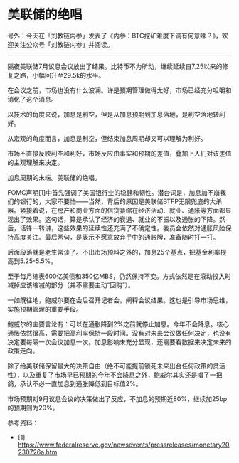 # 美联储的绝唱

号外：今天在「刘教链内参」发表了《内参：BTC挖矿难度下调有何意味？》，欢迎关注公众号「刘教链内参」并阅读。

---

隔夜美联储7月议息会议放出了结果。比特币不为所动，继续延续自7.25以来的修复之路，小幅回升至29.5k的水平。

在会议之前，市场也没有什么波澜。许是预期管理做得太好，市场已经充分咀嚼和消化了这个消息。

以技术的角度来说，加息是利空，但是从加息预期到加息落地，是利空落地转利好。

从宏观的角度而言，加息是利空，但结束加息周期却又可以理解为利好。

市场不直接反映利空和利好，市场反应由事实和预期的差值，叠加上人们对该差值的主观理解来决定。

加息周期的末端。美联储的绝唱。

FOMC声明[1]中首先强调了美国银行业的稳健和韧性。潜台词是，加息加不崩我们的银行的，大家不要怕——当然，背后的原因是美联储BTFP无限兜底的大杀器。紧接着说，在房产和商业方面的信贷紧缩在经济活动、就业、通胀等方面都显现出了效果。这句话，算是承认了经济的衰退、就业的不振以及通胀的下降。然后，话锋一转讲，这些效果的延续性还充满了不确定性。委员会依然对通胀风险保持高度关注。最后两句，是表示不愿意放弃手中的通胀牌，准备随时打一打。

后面段落就是老生常谈了。不出市场预料之外的，加息25个基点，把基金利率提高到5.25-5.5%。

至于每月缩表600亿美债和350亿MBS，仍然保持不变。方式依然是在滚动投入时减掉应该缩减的部分（并不需要主动“回购”）。

一如既往地，鲍威尔要在会后召开记者会，阐释会议结果。这也是引导市场思维，实施预期管理的重要手段。

鲍威尔的主要言论有：可以在通胀降到2%之前就停止加息。今年不会降息。核心通胀依然很高，需要把高利率保持一段时间。没有对未来会议做任何决定，也没有决定要每隔一次会议加息一次。加息影响未充分显现，还需要看数据来决定未来的政策走向。

除了给美联储保留最大的决策自由（绝不可能提前锁死未来出台任何政策的灵活性），以及重复了市场早已预期的今年不会降息之外，鲍威尔其实还是唱了一把鸽，承认不必一直加息到通胀降低到目标值2%。

市场预期对9月议息会议的决策做出了反应，不加息的预期近80%，继续加25bp的预期则为20%。


参考资料：
- [1] https://www.federalreserve.gov/newsevents/pressreleases/monetary20230726a.htm



